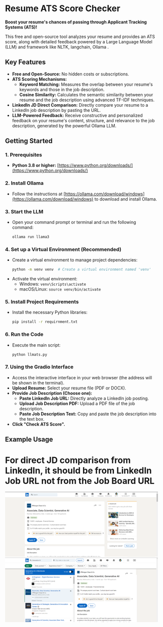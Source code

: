 # Resume ATS Score Checker

**Boost your resume's chances of passing through Applicant Tracking Systems (ATS)!**

This free and open-source tool analyzes your resume and provides an ATS score, along with detailed feedback powered by a Large Language Model (LLM) and framework like NLTK, langchain, Ollama .

## Key Features

- **Free and Open-Source:** No hidden costs or subscriptions.
- **ATS Scoring Mechanisms:**
    - **Keyword Matching:** Measures the overlap between your resume's keywords and those in the job description.
    - **Cosine Similarity:** Calculates the semantic similarity between your resume and the job description using advanced TF-IDF techniques. 
- **LinkedIn JD Direct Comparison:**  Directly compare your resume to a LinkedIn job description by pasting the URL.
- **LLM-Powered Feedback:**  Receive constructive and personalized feedback on your resume's content, structure, and relevance to the job description, generated by the powerful Ollama LLM.

## Getting Started

### 1. Prerequisites

   - **Python 3.8 or higher:** [https://www.python.org/downloads/](https://www.python.org/downloads/)

### 2. Install Ollama

   - Follow the instructions at [https://ollama.com/download/windows](https://ollama.com/download/windows) to download and install Ollama.

### 3. Start the LLM

   - Open your command prompt or terminal and run the following command:
     ```bash
     ollama run llama3
     ```

### 4. Set up a Virtual Environment (Recommended)

   - Create a virtual environment to manage project dependencies:
     ```bash
     python -m venv venv  # Create a virtual environment named 'venv'
     ```
   - Activate the virtual environment:
     - Windows: `venv\Scripts\activate`
     - macOS/Linux: `source venv/bin/activate`

### 5. Install Project Requirements

   - Install the necessary Python libraries:
     ```bash
     pip install -r requirnment.txt
     ```

### 6. Run the Code

   - Execute the main script:
     ```bash
     python llmats.py
     ```

### 7. Using the Gradio Interface

   - Access the interactive interface in your web browser (the address will be shown in the terminal). 
   - **Upload Resume:** Select your resume file (PDF or DOCX).
   - **Provide Job Description (Choose one):**
     - **Paste LinkedIn Job URL:**  Directly analyze a LinkedIn job posting.
     - **Upload Job Description PDF:** Upload a PDF file of the job description.
     - **Paste Job Description Text:**  Copy and paste the job description into the text box.
   - **Click "Check ATS Score".**

## Example Usage


# For direct JD comparison from LinkedIn, it should be from LinkedIn Job URL not from the Job Board URL 
![Should be link from this page](https://github.com/Brainstorm2605/Resume_Checker/blob/main/Screenshot%202024-05-18%20203518.png)
![not from this page](https://github.com/Brainstorm2605/Resume_Checker/blob/main/Screenshot%202024-05-18%20203552.png)
